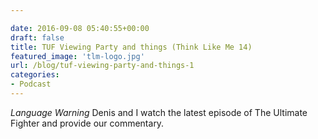 ```yaml
---

date: 2016-09-08 05:40:55+00:00
draft: false
title: TUF Viewing Party and things (Think Like Me 14)
featured_image: 'tlm-logo.jpg'
url: /blog/tuf-viewing-party-and-things-1
categories:
- Podcast
---
```


*Language Warning*
Denis and I watch the latest episode of The Ultimate Fighter and provide our commentary.






